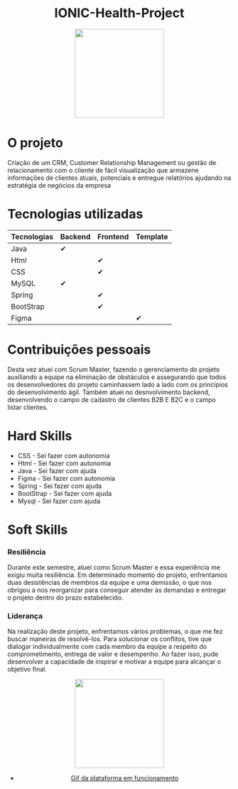 <h1 align="center"> IONIC-Health-Project </h1>
<div align="center">
<img src="https://raw.githubusercontent.com/cpusfatec/cpusfatec/main/Imagens%20e%20Arquivos%20do%20Projeto/LOGO-01.png" width="200px"/>
</div>

# O projeto 

  <p> Criação de um CRM, Customer Relationship Management ou gestão de relacionamento com o cliente de fácil visualização que armazene informações de clientes atuais, potenciais e entregue relatórios ajudando na estratégia de negócios da empresa </p>
  
# Tecnologias utilizadas
| Tecnologias  | Backend | Frontend | Template |
| ------------- | ------------- | ------------- | -------------- |
| Java  | ✔  |   |   |
| Html  |   |  ✔ |   |
| CSS  |  |  ✔ |   |
| MySQL  |  ✔  |  |   |
| Spring  |    | ✔ |   |
| BootStrap  |   | ✔ |  |
| Figma  |   |  | ✔  |

# Contribuições pessoais
<p> Desta vez atuei com Scrum Master, fazendo o gerenciamento do projeto auxiliando a equipe na eliminação de obstáculos e assegurando que todos os desenvolvedores do projeto caminhassem lado a lado com os princípios do desenvolvimento ágil. Também atuei no desnvolvimento backend, desenvolvendo o campo de cadastro de clientes B2B E B2C e o campo listar clientes. </p>

# Hard Skills
* CSS - Sei fazer com autonomia
* Html - Sei fazer com autonomia
* Java - Sei fazer com ajuda
* Figma - Sei fazer com autonomia
* Spring - Sei fazer com ajuda
* BootStrap - Sei fazer com ajuda
* Mysql - Sei fazer com ajuda

# Soft Skills
### Resiliência
<p> Durante este semestre, atuei como Scrum Master e essa experiência me exigiu muita resiliência. Em determinado momento do projeto, enfrentamos duas desistências de membros da equipe e uma demissão, o que nos obrigou a nos reorganizar para conseguir atender às demandas e entregar o projeto dentro do prazo estabelecido.  </P>

### Liderança
<p> Na realização deste projeto, enfrentamos vários problemas, o que me fez buscar maneiras de resolvê-los. Para solucionar os conflitos, tive que dialogar individualmente com cada membro da equipe a respeito do comprometimento, entrega de valor e desempenho. Ao fazer isso, pude desenvolver a capacidade de inspirar e motivar a equipe para alcançar o objetivo final. </p>
<div align="center">
<img src="https://raw.githubusercontent.com/cpusfatec/cpusfatec/main/Imagens%20e%20Arquivos%20do%20Projeto/LOGO-01.png" width="200px"/>

* [Gif da plataforma em funcionamento](https://github.com/cpusfatec/IONIC-Health-Project/blob/main/Imagens/gerente.gif) 
</div>
